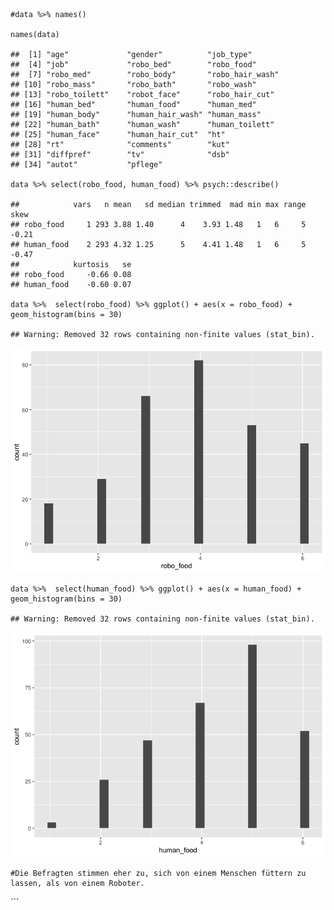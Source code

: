     #data %>% names()

    names(data)

    ##  [1] "age"             "gender"          "job_type"       
    ##  [4] "job"             "robo_bed"        "robo_food"      
    ##  [7] "robo_med"        "robo_body"       "robo_hair_wash" 
    ## [10] "robo_mass"       "robo_bath"       "robo_wash"      
    ## [13] "robo_toilett"    "robot_face"      "robo_hair_cut"  
    ## [16] "human_bed"       "human_food"      "human_med"      
    ## [19] "human_body"      "human_hair_wash" "human_mass"     
    ## [22] "human_bath"      "human_wash"      "human_toilett"  
    ## [25] "human_face"      "human_hair_cut"  "ht"             
    ## [28] "rt"              "comments"        "kut"            
    ## [31] "diffpref"        "tv"              "dsb"            
    ## [34] "autot"           "pflege"

    data %>% select(robo_food, human_food) %>% psych::describe()

    ##            vars   n mean   sd median trimmed  mad min max range  skew
    ## robo_food     1 293 3.88 1.40      4    3.93 1.48   1   6     5 -0.21
    ## human_food    2 293 4.32 1.25      5    4.41 1.48   1   6     5 -0.47
    ##            kurtosis   se
    ## robo_food     -0.66 0.08
    ## human_food    -0.60 0.07

    data %>%  select(robo_food) %>% ggplot() + aes(x = robo_food) + geom_histogram(bins = 30)

    ## Warning: Removed 32 rows containing non-finite values (stat_bin).

![](DS_GrevensteinKreissSchnier_files/figure-markdown_strict/unnamed-chunk-1-1.png)

    data %>%  select(human_food) %>% ggplot() + aes(x = human_food) + geom_histogram(bins = 30)

    ## Warning: Removed 32 rows containing non-finite values (stat_bin).

![](DS_GrevensteinKreissSchnier_files/figure-markdown_strict/unnamed-chunk-1-2.png)

    #Die Befragten stimmen eher zu, sich von einem Menschen füttern zu lassen, als von einem Roboter.

\`\`\`
